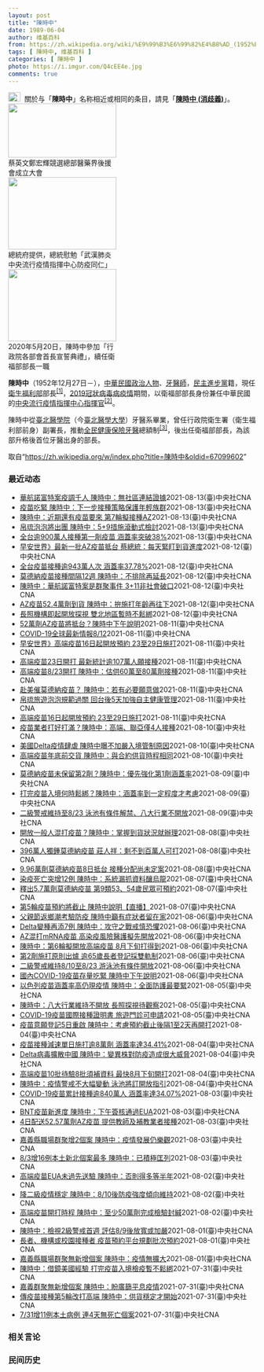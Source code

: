 ```yaml
---
layout: post
title: "陳時中"
date: 1989-06-04
author: 维基百科
from: https://zh.wikipedia.org/wiki/%E9%99%B3%E6%99%82%E4%B8%AD_(1952%E5%B9%B4)
tags: [ 陳時中, 维基百科 ]
categories: [ 陳時中 ]
photo: https://i.imgur.com/Q4cEE4e.jpg
comments: true
---
```

<div class="mw-parser-output"><div id="noteTA-54dafe5e" class="noteTA"><div class="noteTA-group"><div data-noteta-group-source="module" data-noteta-group="Medicine"></div></div></div>
<div role="note" class="hatnote navigation-not-searchable"><a href="/wiki/Wikipedia:%E6%B6%88%E6%AD%A7%E4%B9%89" title="Wikipedia:消歧义"><img alt="Disambig gray.svg" src="//upload.wikimedia.org/wikipedia/commons/thumb/5/5f/Disambig_gray.svg/25px-Disambig_gray.svg.png" decoding="async" width="25" height="19" srcset="//upload.wikimedia.org/wikipedia/commons/thumb/5/5f/Disambig_gray.svg/38px-Disambig_gray.svg.png 1.5x, //upload.wikimedia.org/wikipedia/commons/thumb/5/5f/Disambig_gray.svg/50px-Disambig_gray.svg.png 2x" data-file-width="220" data-file-height="168"></a>&nbsp;&nbsp;關於与「<b>陳時中</b>」名称相近或相同的条目，請見「<b><a href="/wiki/%E9%99%B3%E6%99%82%E4%B8%AD_(%E6%B6%88%E6%AD%A7%E7%BE%A9)" class="mw-disambig" title="陳時中 (消歧義)">陳時中 (消歧義)</a></b>」。</div>

<div class="thumb tright"><div class="thumbinner" style="width:222px;"><a href="/wiki/File:%E9%84%AD%E5%AE%8F%E8%BC%9D%E8%88%87%E9%86%AB%E6%94%BF%E4%BA%BA%E5%A3%AB%E5%90%88%E7%85%A7.jpg" class="image"><img alt="" src="//upload.wikimedia.org/wikipedia/commons/thumb/e/e0/%E9%84%AD%E5%AE%8F%E8%BC%9D%E8%88%87%E9%86%AB%E6%94%BF%E4%BA%BA%E5%A3%AB%E5%90%88%E7%85%A7.jpg/220px-%E9%84%AD%E5%AE%8F%E8%BC%9D%E8%88%87%E9%86%AB%E6%94%BF%E4%BA%BA%E5%A3%AB%E5%90%88%E7%85%A7.jpg" decoding="async" width="220" height="110" class="thumbimage" srcset="//upload.wikimedia.org/wikipedia/commons/thumb/e/e0/%E9%84%AD%E5%AE%8F%E8%BC%9D%E8%88%87%E9%86%AB%E6%94%BF%E4%BA%BA%E5%A3%AB%E5%90%88%E7%85%A7.jpg/330px-%E9%84%AD%E5%AE%8F%E8%BC%9D%E8%88%87%E9%86%AB%E6%94%BF%E4%BA%BA%E5%A3%AB%E5%90%88%E7%85%A7.jpg 1.5x, //upload.wikimedia.org/wikipedia/commons/thumb/e/e0/%E9%84%AD%E5%AE%8F%E8%BC%9D%E8%88%87%E9%86%AB%E6%94%BF%E4%BA%BA%E5%A3%AB%E5%90%88%E7%85%A7.jpg/440px-%E9%84%AD%E5%AE%8F%E8%BC%9D%E8%88%87%E9%86%AB%E6%94%BF%E4%BA%BA%E5%A3%AB%E5%90%88%E7%85%A7.jpg 2x" data-file-width="4160" data-file-height="2080"></a>  <div class="thumbcaption"><div class="magnify"><a href="/wiki/File:%E9%84%AD%E5%AE%8F%E8%BC%9D%E8%88%87%E9%86%AB%E6%94%BF%E4%BA%BA%E5%A3%AB%E5%90%88%E7%85%A7.jpg" class="internal" title="放大"></a></div>蔡英文鄭宏輝競選總部醫藥界後援會成立大會</div></div></div>
<div class="thumb tright"><div class="thumbinner" style="width:222px;"><a href="/wiki/File:02.07_%E7%B8%BD%E7%B5%B1%E6%85%B0%E5%8B%89%E3%80%8C%E5%9A%B4%E9%87%8D%E7%89%B9%E6%AE%8A%E5%82%B3%E6%9F%93%E6%80%A7%E8%82%BA%E7%82%8E%E4%B8%AD%E5%A4%AE%E6%B5%81%E8%A1%8C%E7%96%AB%E6%83%85%E6%8C%87%E6%8F%AE%E4%B8%AD%E5%BF%83%E9%98%B2%E7%96%AB%E5%90%8C%E4%BB%81%E3%80%8D_(49500116692).jpg" class="image"><img alt="" src="//upload.wikimedia.org/wikipedia/commons/thumb/9/95/02.07_%E7%B8%BD%E7%B5%B1%E6%85%B0%E5%8B%89%E3%80%8C%E5%9A%B4%E9%87%8D%E7%89%B9%E6%AE%8A%E5%82%B3%E6%9F%93%E6%80%A7%E8%82%BA%E7%82%8E%E4%B8%AD%E5%A4%AE%E6%B5%81%E8%A1%8C%E7%96%AB%E6%83%85%E6%8C%87%E6%8F%AE%E4%B8%AD%E5%BF%83%E9%98%B2%E7%96%AB%E5%90%8C%E4%BB%81%E3%80%8D_%2849500116692%29.jpg/220px-02.07_%E7%B8%BD%E7%B5%B1%E6%85%B0%E5%8B%89%E3%80%8C%E5%9A%B4%E9%87%8D%E7%89%B9%E6%AE%8A%E5%82%B3%E6%9F%93%E6%80%A7%E8%82%BA%E7%82%8E%E4%B8%AD%E5%A4%AE%E6%B5%81%E8%A1%8C%E7%96%AB%E6%83%85%E6%8C%87%E6%8F%AE%E4%B8%AD%E5%BF%83%E9%98%B2%E7%96%AB%E5%90%8C%E4%BB%81%E3%80%8D_%2849500116692%29.jpg" decoding="async" width="220" height="147" class="thumbimage" srcset="//upload.wikimedia.org/wikipedia/commons/thumb/9/95/02.07_%E7%B8%BD%E7%B5%B1%E6%85%B0%E5%8B%89%E3%80%8C%E5%9A%B4%E9%87%8D%E7%89%B9%E6%AE%8A%E5%82%B3%E6%9F%93%E6%80%A7%E8%82%BA%E7%82%8E%E4%B8%AD%E5%A4%AE%E6%B5%81%E8%A1%8C%E7%96%AB%E6%83%85%E6%8C%87%E6%8F%AE%E4%B8%AD%E5%BF%83%E9%98%B2%E7%96%AB%E5%90%8C%E4%BB%81%E3%80%8D_%2849500116692%29.jpg/330px-02.07_%E7%B8%BD%E7%B5%B1%E6%85%B0%E5%8B%89%E3%80%8C%E5%9A%B4%E9%87%8D%E7%89%B9%E6%AE%8A%E5%82%B3%E6%9F%93%E6%80%A7%E8%82%BA%E7%82%8E%E4%B8%AD%E5%A4%AE%E6%B5%81%E8%A1%8C%E7%96%AB%E6%83%85%E6%8C%87%E6%8F%AE%E4%B8%AD%E5%BF%83%E9%98%B2%E7%96%AB%E5%90%8C%E4%BB%81%E3%80%8D_%2849500116692%29.jpg 1.5x, //upload.wikimedia.org/wikipedia/commons/thumb/9/95/02.07_%E7%B8%BD%E7%B5%B1%E6%85%B0%E5%8B%89%E3%80%8C%E5%9A%B4%E9%87%8D%E7%89%B9%E6%AE%8A%E5%82%B3%E6%9F%93%E6%80%A7%E8%82%BA%E7%82%8E%E4%B8%AD%E5%A4%AE%E6%B5%81%E8%A1%8C%E7%96%AB%E6%83%85%E6%8C%87%E6%8F%AE%E4%B8%AD%E5%BF%83%E9%98%B2%E7%96%AB%E5%90%8C%E4%BB%81%E3%80%8D_%2849500116692%29.jpg/440px-02.07_%E7%B8%BD%E7%B5%B1%E6%85%B0%E5%8B%89%E3%80%8C%E5%9A%B4%E9%87%8D%E7%89%B9%E6%AE%8A%E5%82%B3%E6%9F%93%E6%80%A7%E8%82%BA%E7%82%8E%E4%B8%AD%E5%A4%AE%E6%B5%81%E8%A1%8C%E7%96%AB%E6%83%85%E6%8C%87%E6%8F%AE%E4%B8%AD%E5%BF%83%E9%98%B2%E7%96%AB%E5%90%8C%E4%BB%81%E3%80%8D_%2849500116692%29.jpg 2x" data-file-width="2048" data-file-height="1365"></a>  <div class="thumbcaption"><div class="magnify"><a href="/wiki/File:02.07_%E7%B8%BD%E7%B5%B1%E6%85%B0%E5%8B%89%E3%80%8C%E5%9A%B4%E9%87%8D%E7%89%B9%E6%AE%8A%E5%82%B3%E6%9F%93%E6%80%A7%E8%82%BA%E7%82%8E%E4%B8%AD%E5%A4%AE%E6%B5%81%E8%A1%8C%E7%96%AB%E6%83%85%E6%8C%87%E6%8F%AE%E4%B8%AD%E5%BF%83%E9%98%B2%E7%96%AB%E5%90%8C%E4%BB%81%E3%80%8D_(49500116692).jpg" class="internal" title="放大"></a></div>總統府提供，總統慰勉「武漢肺炎中央流行疫情指揮中心防疫同仁」</div></div></div>
<div class="thumb tright"><div class="thumbinner" style="width:222px;"><a href="/wiki/File:05.20_%E7%B8%BD%E7%B5%B1%E4%B8%BB%E6%8C%81%E3%80%8C%E8%A1%8C%E6%94%BF%E9%99%A2%E5%89%AF%E9%99%A2%E9%95%B7%E6%9A%A8%E5%90%84%E9%83%A8%E6%9C%83%E9%A6%96%E9%95%B7%E5%AE%A3%E8%AA%93%E5%85%B8%E7%A6%AE%E3%80%8D-%E9%99%B3%E6%99%82%E4%B8%AD.jpg" class="image"><img alt="" src="//upload.wikimedia.org/wikipedia/commons/thumb/a/aa/05.20_%E7%B8%BD%E7%B5%B1%E4%B8%BB%E6%8C%81%E3%80%8C%E8%A1%8C%E6%94%BF%E9%99%A2%E5%89%AF%E9%99%A2%E9%95%B7%E6%9A%A8%E5%90%84%E9%83%A8%E6%9C%83%E9%A6%96%E9%95%B7%E5%AE%A3%E8%AA%93%E5%85%B8%E7%A6%AE%E3%80%8D-%E9%99%B3%E6%99%82%E4%B8%AD.jpg/220px-05.20_%E7%B8%BD%E7%B5%B1%E4%B8%BB%E6%8C%81%E3%80%8C%E8%A1%8C%E6%94%BF%E9%99%A2%E5%89%AF%E9%99%A2%E9%95%B7%E6%9A%A8%E5%90%84%E9%83%A8%E6%9C%83%E9%A6%96%E9%95%B7%E5%AE%A3%E8%AA%93%E5%85%B8%E7%A6%AE%E3%80%8D-%E9%99%B3%E6%99%82%E4%B8%AD.jpg" decoding="async" width="220" height="147" class="thumbimage" srcset="//upload.wikimedia.org/wikipedia/commons/thumb/a/aa/05.20_%E7%B8%BD%E7%B5%B1%E4%B8%BB%E6%8C%81%E3%80%8C%E8%A1%8C%E6%94%BF%E9%99%A2%E5%89%AF%E9%99%A2%E9%95%B7%E6%9A%A8%E5%90%84%E9%83%A8%E6%9C%83%E9%A6%96%E9%95%B7%E5%AE%A3%E8%AA%93%E5%85%B8%E7%A6%AE%E3%80%8D-%E9%99%B3%E6%99%82%E4%B8%AD.jpg/330px-05.20_%E7%B8%BD%E7%B5%B1%E4%B8%BB%E6%8C%81%E3%80%8C%E8%A1%8C%E6%94%BF%E9%99%A2%E5%89%AF%E9%99%A2%E9%95%B7%E6%9A%A8%E5%90%84%E9%83%A8%E6%9C%83%E9%A6%96%E9%95%B7%E5%AE%A3%E8%AA%93%E5%85%B8%E7%A6%AE%E3%80%8D-%E9%99%B3%E6%99%82%E4%B8%AD.jpg 1.5x, //upload.wikimedia.org/wikipedia/commons/thumb/a/aa/05.20_%E7%B8%BD%E7%B5%B1%E4%B8%BB%E6%8C%81%E3%80%8C%E8%A1%8C%E6%94%BF%E9%99%A2%E5%89%AF%E9%99%A2%E9%95%B7%E6%9A%A8%E5%90%84%E9%83%A8%E6%9C%83%E9%A6%96%E9%95%B7%E5%AE%A3%E8%AA%93%E5%85%B8%E7%A6%AE%E3%80%8D-%E9%99%B3%E6%99%82%E4%B8%AD.jpg/440px-05.20_%E7%B8%BD%E7%B5%B1%E4%B8%BB%E6%8C%81%E3%80%8C%E8%A1%8C%E6%94%BF%E9%99%A2%E5%89%AF%E9%99%A2%E9%95%B7%E6%9A%A8%E5%90%84%E9%83%A8%E6%9C%83%E9%A6%96%E9%95%B7%E5%AE%A3%E8%AA%93%E5%85%B8%E7%A6%AE%E3%80%8D-%E9%99%B3%E6%99%82%E4%B8%AD.jpg 2x" data-file-width="2508" data-file-height="1672"></a>  <div class="thumbcaption"><div class="magnify"><a href="/wiki/File:05.20_%E7%B8%BD%E7%B5%B1%E4%B8%BB%E6%8C%81%E3%80%8C%E8%A1%8C%E6%94%BF%E9%99%A2%E5%89%AF%E9%99%A2%E9%95%B7%E6%9A%A8%E5%90%84%E9%83%A8%E6%9C%83%E9%A6%96%E9%95%B7%E5%AE%A3%E8%AA%93%E5%85%B8%E7%A6%AE%E3%80%8D-%E9%99%B3%E6%99%82%E4%B8%AD.jpg" class="internal" title="放大"></a></div>2020年5月20日，陳時中參加「行政院各部會首長宣誓典禮」，續任衛福部部長一職</div></div></div>
<p><b>陳時中</b>（1952年12月27日<span class="useeditintro" title="Template:BLP editintro">－</span>），<a href="/wiki/%E4%B8%AD%E8%8F%AF%E6%B0%91%E5%9C%8B" title="中華民國">中華民國</a><a href="/wiki/%E6%94%BF%E6%B2%BB%E4%BA%BA%E7%89%A9" title="政治人物">政治人物</a>、<a href="/wiki/%E7%89%99%E9%86%AB%E5%B8%AB" class="mw-redirect" title="牙醫師">牙醫師</a>，<a href="/wiki/%E6%B0%91%E4%B8%BB%E9%80%B2%E6%AD%A5%E9%BB%A8" title="民主進步黨">民主進步黨</a>籍，現任<a href="/wiki/%E4%B8%AD%E8%8F%AF%E6%B0%91%E5%9C%8B%E8%A1%9B%E7%94%9F%E7%A6%8F%E5%88%A9%E9%83%A8" title="中華民國衛生福利部">衛生福利部</a>部長<sup id="cite_ref-1" class="reference"><a href="#cite_note-1">[1]</a></sup>，<a href="/wiki/2019%E5%86%A0%E7%8B%80%E7%97%85%E6%AF%92%E7%97%85%E8%87%BA%E7%81%A3%E7%96%AB%E6%83%85" title="2019冠狀病毒病臺灣疫情">2019冠狀病毒病疫情</a>期間，以衛福部部長身份兼任中華民國的<a href="/wiki/%E5%9C%8B%E5%AE%B6%E8%A1%9B%E7%94%9F%E6%8C%87%E6%8F%AE%E4%B8%AD%E5%BF%83%E4%B8%AD%E5%A4%AE%E6%B5%81%E8%A1%8C%E7%96%AB%E6%83%85%E6%8C%87%E6%8F%AE%E4%B8%AD%E5%BF%83" title="國家衛生指揮中心中央流行疫情指揮中心">中央流行疫情指揮中心</a><a href="/wiki/%E6%8C%87%E6%8F%AE%E5%AE%98" title="指揮官">指揮官</a><sup id="cite_ref-2" class="reference"><a href="#cite_note-2">[2]</a></sup>。
</p><p>陳時中從<a href="/wiki/%E8%87%BA%E5%8C%97%E9%86%AB%E5%AD%B8%E9%99%A2" class="mw-redirect" title="臺北醫學院">臺北醫學院</a>（今<a href="/wiki/%E8%87%BA%E5%8C%97%E9%86%AB%E5%AD%B8%E5%A4%A7%E5%AD%B8" title="臺北醫學大學">臺北醫學大學</a>）牙醫系畢業，曾任行政院衛生署（衛生福利部前身）副署長，推動<a href="/wiki/%E5%85%A8%E6%B0%91%E5%81%A5%E5%BA%B7%E4%BF%9D%E9%9A%AA" title="全民健康保險">全民健康保險</a><a href="/wiki/%E7%89%99%E9%86%AB" title="牙醫">牙醫</a>總額制<sup id="cite_ref-3" class="reference"><a href="#cite_note-3">[3]</a></sup>，後出任衛福部部長，為該部升格後首位牙醫出身的部長。
</p>
</div><noscript><img src="//zh.wikipedia.org/wiki/Special:CentralAutoLogin/start?type=1x1" alt="" title="" width="1" height="1" style="border: none; position: absolute;"></noscript>
<div class="printfooter">取自“<a dir="ltr" href="https://zh.wikipedia.org/w/index.php?title=陳時中&amp;oldid=67099602">https://zh.wikipedia.org/w/index.php?title=陳時中&amp;oldid=67099602</a>”</div><div id="recent-news"><h3>最近动态</h3><ul><li><a href="https://nodebe4.github.io/waimei/2021-08-13/%E8%8F%AF%E8%88%AA%E8%AB%BE%E5%AF%8C%E7%89%B9%E6%A1%88%E7%96%AB%E8%AA%BF%E5%8D%83%E4%BA%BA-%E9%99%B3%E6%99%82%E4%B8%AD-%E7%84%A1%E7%A4%BE%E5%8D%80%E9%80%A3%E7%B5%90%E8%AD%89%E6%93%9A" title="華航諾富特案疫調千人 陳時中：無社區連結證據—— （中央社記者江慧珺、張茗喧台北13日電）中央流行疫情指揮中心指揮官陳時中昨天指「3+11」政策非社會破口的說法惹議，今天他再度說明，華航諾富特案...">華航諾富特案疫調千人 陳時中：無社區連結證據</a><time>2021-08-13</time><a class="tag">(臺)中央社CNA</a></li>
<li><a href="https://nodebe4.github.io/waimei/2021-08-13/%E7%96%AB%E8%8B%97%E5%90%83%E7%B7%8A-%E9%99%B3%E6%99%82%E4%B8%AD-%E4%B8%8B%E4%B8%80%E6%AD%A5%E6%8E%A5%E7%A8%AE%E7%AD%96%E7%95%A5%E4%BF%9D%E8%AD%B7%E5%B9%B4%E8%BC%95%E6%97%8F%E7%BE%A4" title="疫苗吃緊 陳時中：下一步接種策略保護年輕族群—— 指揮中心指揮官陳時中13日公布疫苗接種策略，未來目標將把接種年齡層往下延伸，保護活動力強且是社會主要生產力的年輕族群。圖為AZ疫苗。（中央社檔案...">疫苗吃緊  陳時中：下一步接種策略保護年輕族群</a><time>2021-08-13</time><a class="tag">(臺)中央社CNA</a></li>
<li><a href="https://nodebe4.github.io/waimei/2021-08-13/%E9%99%B3%E6%99%82%E4%B8%AD-%E8%BF%91%E6%9C%9F%E9%82%84%E6%9C%89%E7%96%AB%E8%8B%97%E8%A6%81%E4%BE%86-%E7%AC%AC7%E8%BC%AA%E6%93%AC%E6%8E%A5%E7%A8%AEAZ" title="陳時中：近期還有疫苗要來 第7輪擬接種AZ—— 指揮中心指揮官陳時中13日表示，第7輪接種AZ疫苗的可能性相對高，但最近還有其他疫苗要來，還是要看到貨狀況才能精算、決定。圖為12日台灣自購52....">陳時中：近期還有疫苗要來  第7輪擬接種AZ</a><time>2021-08-13</time><a class="tag">(臺)中央社CNA</a></li>
<li><a href="https://nodebe4.github.io/waimei/2021-08-13/%E5%B8%9B%E7%90%89%E6%B3%A1%E6%B3%A1%E5%B0%87%E5%87%BA%E5%9C%98-%E9%99%B3%E6%99%82%E4%B8%AD-5+9%E6%8E%AA%E6%96%BD%E6%BB%BE%E5%8B%95%E5%BC%8F%E6%AA%A2%E8%A8%8E" title="帛琉泡泡將出團 陳時中：5+9措施滾動式檢討—— （中央社記者張茗喧、江慧珺台北13日電）帛琉旅遊泡泡最快明天出團，中央流行疫情指揮中心指揮官陳時中今天表示，目前帛琉僅開放台灣旅客前往，未來會視...">帛琉泡泡將出團  陳時中：5+9措施滾動式檢討</a><time>2021-08-13</time><a class="tag">(臺)中央社CNA</a></li>
<li><a href="https://nodebe4.github.io/waimei/2021-08-13/%E5%85%A8%E5%8F%B0%E9%80%BE900%E8%90%AC%E4%BA%BA%E6%8E%A5%E7%A8%AE%E7%AC%AC%E4%B8%80%E5%8A%91%E7%96%AB%E8%8B%97-%E6%B6%B5%E8%93%8B%E7%8E%87%E7%AA%81%E7%A0%B438" title="全台逾900萬人接種第一劑疫苗 涵蓋率突破38%—— （中央社記者張茗喧、江慧珺台北13日電）國內COVID-19疫苗邁入另一里程碑，指揮中心指揮官陳時中今天表示，目前全台已有超過900萬人接種...">全台逾900萬人接種第一劑疫苗  涵蓋率突破38%</a><time>2021-08-13</time><a class="tag">(臺)中央社CNA</a></li>
<li><a href="https://nodebe4.github.io/waimei/2021-08-12/%E6%97%A9%E5%AE%89%E4%B8%96%E7%95%8C-%E6%9C%80%E6%96%B0%E4%B8%80%E6%89%B9AZ%E7%96%AB%E8%8B%97%E6%8A%B5%E5%8F%B0-%E8%94%A1%E7%B8%BD%E7%B5%B1-%E6%AF%8F%E5%A4%A9%E7%B7%8A%E7%9B%AF%E5%88%B0%E8%B2%A8%E9%80%B2%E5%BA%A6" title="早安世界》最新一批AZ疫苗抵台 蔡總統：每天緊盯到貨進度—— 台灣自購52.4萬劑AZ疫苗12日運抵台灣。疫情指揮官陳時中12日表示，希望施打對象年齡層再往下開放，也不排除將這批疫苗保留給第2劑...">早安世界》最新一批AZ疫苗抵台 蔡總統：每天緊盯到貨進度</a><time>2021-08-12</time><a class="tag">(臺)中央社CNA</a></li>
<li><a href="https://nodebe4.github.io/waimei/2021-08-12/%E5%85%A8%E5%8F%B0%E7%96%AB%E8%8B%97%E6%8E%A5%E7%A8%AE%E9%80%BE943%E8%90%AC%E4%BA%BA%E6%AC%A1-%E6%B6%B5%E8%93%8B%E7%8E%8737.78" title="全台疫苗接種逾943萬人次 涵蓋率37.78%—— 全台至12日累計COVID-19疫苗接種逾943萬人次。因應變種病毒，多國準備追加第3劑疫苗，指揮中心指揮官陳時中12日說，國際資料仍以高風險...">全台疫苗接種逾943萬人次 涵蓋率37.78%</a><time>2021-08-12</time><a class="tag">(臺)中央社CNA</a></li>
<li><a href="https://nodebe4.github.io/waimei/2021-08-12/%E8%8E%AB%E5%BE%B7%E7%B4%8D%E7%96%AB%E8%8B%97%E6%8E%A5%E7%A8%AE%E9%96%93%E9%9A%9412%E9%80%B1-%E9%99%B3%E6%99%82%E4%B8%AD-%E4%B8%8D%E6%8E%92%E9%99%A4%E5%86%8D%E5%BB%B6%E9%95%B7" title="莫德納疫苗接種間隔12週 陳時中：不排除再延長—— 國內莫德納疫苗數量有限，指揮中心指揮官陳時中12日表示，依據未來進貨狀況，不排除再延長莫德納接種間隔。圖為9日教職員工前往台北市花博爭艷館接種...">莫德納疫苗接種間隔12週 陳時中：不排除再延長</a><time>2021-08-12</time><a class="tag">(臺)中央社CNA</a></li>
<li><a href="https://nodebe4.github.io/waimei/2021-08-12/%E9%99%B3%E6%99%82%E4%B8%AD-%E8%8F%AF%E8%88%AA%E8%AB%BE%E5%AF%8C%E7%89%B9%E6%A1%88%E6%98%AF%E7%BE%A4%E8%81%9A%E4%BA%8B%E4%BB%B6-3+11%E9%9D%9E%E7%A4%BE%E6%9C%83%E7%A0%B4%E5%8F%A3" title="陳時中：華航諾富特案是群聚事件 3+11非社會破口—— 指揮中心指揮官陳時中（圖）12日強調，「3+11」政策未影響社區，華航諾富特案是群聚事件，不算是社會破口。（指揮中心提供） （中央社記者江...">陳時中：華航諾富特案是群聚事件 3+11非社會破口</a><time>2021-08-12</time><a class="tag">(臺)中央社CNA</a></li>
<li><a href="https://nodebe4.github.io/waimei/2021-08-12/AZ%E7%96%AB%E8%8B%9752.4%E8%90%AC%E5%8A%91%E5%88%B0%E8%B2%A8-%E9%99%B3%E6%99%82%E4%B8%AD-%E6%8B%9A%E6%96%BD%E6%89%93%E5%B9%B4%E9%BD%A1%E5%86%8D%E5%BE%80%E4%B8%8B" title="AZ疫苗52.4萬劑到貨 陳時中：拚施打年齡再往下—— 指揮官陳時中12日表示，自購的52.4萬劑AZ疫苗預定下午3時40分抵達台灣，希望國內施打對象年齡層再往下開放。（圖取自facebook....">AZ疫苗52.4萬劑到貨 陳時中：拚施打年齡再往下</a><time>2021-08-12</time><a class="tag">(臺)中央社CNA</a></li>
<li><a href="https://nodebe4.github.io/waimei/2021-08-12/%E9%95%B7%E7%85%A7%E6%A9%9F%E6%A7%8B%E5%8D%B3%E8%B5%B7%E9%96%8B%E6%94%BE%E6%8E%A2%E8%A6%96-%E9%9B%99%E5%8C%97%E5%9C%B0%E5%8D%80%E6%9A%AB%E6%99%82%E4%B8%8D%E9%AC%86%E7%B6%81" title="長照機構即起開放探視 雙北地區暫時不鬆綁—— （中央社記者陳婕翎、江慧珺台北12日電）隨COVID-19 本土疫情趨緩，指揮中心指揮官陳時中今天下午宣布，長照機構即起開放探視，訪客不可超過3人，...">長照機構即起開放探視 雙北地區暫時不鬆綁</a><time>2021-08-12</time><a class="tag">(臺)中央社CNA</a></li>
<li><a href="https://nodebe4.github.io/waimei/2021-08-11/52%E8%90%AC%E5%8A%91AZ%E7%96%AB%E8%8B%97%E5%B0%87%E6%8A%B5%E5%8F%B0-%E9%99%B3%E6%99%82%E4%B8%AD%E4%B8%8B%E5%8D%88%E8%AA%AA%E6%98%8E" title="52萬劑AZ疫苗將抵台？陳時中下午說明—— 國內COVID-19疫苗吃緊，據自由時報報導，12日將有一批從泰國曼谷起飛的自購52萬劑AZ疫苗到貨，預計下午3時40分抵台。（中央社檔案照片） （中...">52萬劑AZ疫苗將抵台？陳時中下午說明</a><time>2021-08-11</time><a class="tag">(臺)中央社CNA</a></li>
<li><a href="https://nodebe4.github.io/waimei/2021-08-11/COVID-19%E5%85%A8%E7%90%83%E6%9C%80%E6%96%B0%E6%83%85%E5%A0%B18-12" title="COVID-19全球最新情報8/12—— 指揮中心公布11日新增12例COVID-19本土病例，指揮官陳時中表示，新北市部分案例與永和區群聚有關，新北市府正積極疫調。圖為機動快篩隊進駐永和區仁愛...">COVID-19全球最新情報8/12</a><time>2021-08-11</time><a class="tag">(臺)中央社CNA</a></li>
<li><a href="https://nodebe4.github.io/waimei/2021-08-11/%E6%97%A9%E5%AE%89%E4%B8%96%E7%95%8C-%E9%AB%98%E7%AB%AF%E7%96%AB%E8%8B%9716%E6%97%A5%E8%B5%B7%E9%96%8B%E6%94%BE%E9%A0%90%E7%B4%84-23%E8%87%B329%E6%97%A5%E6%96%BD%E6%89%93" title="早安世界》高端疫苗16日起開放預約 23至29日施打—— 疫情指揮官陳時中11日表示，COVID-19公費疫苗預約平台第6期預約自16日上午10時開放，本期施打高端疫苗，施打期間為23日至29日...">早安世界》高端疫苗16日起開放預約 23至29日施打</a><time>2021-08-11</time><a class="tag">(臺)中央社CNA</a></li>
<li><a href="https://nodebe4.github.io/waimei/2021-08-11/%E9%AB%98%E7%AB%AF%E7%96%AB%E8%8B%9723%E6%97%A5%E9%96%8B%E6%89%93-%E6%9C%80%E6%96%B0%E7%B5%B1%E8%A8%88%E9%80%BE107%E8%90%AC%E4%BA%BA%E9%A1%98%E6%8E%A5%E7%A8%AE" title="高端疫苗23日開打 最新統計逾107萬人願接種—— 高端疫苗23日開打，登記高端疫苗11日下午上升至107萬5740人。（食藥署提供） （中央社記者陳婕翎台北11日電）指揮中心指揮官陳時中今天下...">高端疫苗23日開打 最新統計逾107萬人願接種</a><time>2021-08-11</time><a class="tag">(臺)中央社CNA</a></li>
<li><a href="https://nodebe4.github.io/waimei/2021-08-11/%E9%AB%98%E7%AB%AF%E7%96%AB%E8%8B%978-23%E9%96%8B%E6%89%93-%E9%99%B3%E6%99%82%E4%B8%AD-%E4%BC%B0%E4%BE%9B60%E8%90%AC%E8%87%B380%E8%90%AC%E5%8A%91%E6%8E%A5%E7%A8%AE" title="高端疫苗8/23開打 陳時中：估供60萬至80萬劑接種—— 第6輪COVID-19疫苗23至29日施打，疫情指揮官陳時中11日表示，這一輪接種高端疫苗，將至少提供60萬劑，若檢驗封緘順利貨量有望...">高端疫苗8/23開打 陳時中：估供60萬至80萬劑接種</a><time>2021-08-11</time><a class="tag">(臺)中央社CNA</a></li>
<li><a href="https://nodebe4.github.io/waimei/2021-08-11/%E8%B5%B4%E7%BE%8E%E5%82%AC%E8%8E%AB%E5%BE%B7%E7%B4%8D%E7%96%AB%E8%8B%97-%E9%99%B3%E6%99%82%E4%B8%AD-%E8%8B%A5%E6%9C%89%E5%BF%85%E8%A6%81%E9%A1%98%E6%84%8F%E5%81%9A" title="赴美催莫德納疫苗？ 陳時中：若有必要願意做—— 南韓將派代表團赴美國抗議莫德納兩度延遲交貨，對於媒體詢問台灣是否比照赴美催貨，指揮中心指揮官陳時中11日說，若有必要，任何作為都願意做。（中央社檔...">赴美催莫德納疫苗？ 陳時中：若有必要願意做</a><time>2021-08-11</time><a class="tag">(臺)中央社CNA</a></li>
<li><a href="https://nodebe4.github.io/waimei/2021-08-11/%E5%B8%9B%E7%90%89%E6%97%85%E9%81%8A%E6%B3%A1%E6%B3%A1%E8%A6%8F%E7%AF%84%E9%81%8E%E9%97%9C-%E5%9B%9E%E5%8F%B0%E5%BE%8C5%E5%A4%A9%E5%8A%A0%E5%BC%B7%E8%87%AA%E4%B8%BB%E5%81%A5%E5%BA%B7%E7%AE%A1%E7%90%86" title="帛琉旅遊泡泡規範過關 回台後5天加強自主健康管理—— 疫情指揮中心指揮官陳時中11日表示，已經檢視通過重啟台帛旅遊泡泡相關規範；自帛琉返台旅客，入境台灣後5天內實施加強自主健康管理，這5天不強制...">帛琉旅遊泡泡規範過關 回台後5天加強自主健康管理</a><time>2021-08-11</time><a class="tag">(臺)中央社CNA</a></li>
<li><a href="https://nodebe4.github.io/waimei/2021-08-11/%E9%AB%98%E7%AB%AF%E7%96%AB%E8%8B%9716%E6%97%A5%E8%B5%B7%E9%96%8B%E6%94%BE%E9%A0%90%E7%B4%84-23%E8%87%B329%E6%97%A5%E6%96%BD%E6%89%93" title="高端疫苗16日起開放預約 23至29日施打—— 指揮中心指揮官陳時中公布，COVID-19公費疫苗預約平台第6期預約自16日上午10時開放，本期可接種疫苗為高端疫苗。圖為高端疫苗預充填針劑樣品。...">高端疫苗16日起開放預約 23至29日施打</a><time>2021-08-11</time><a class="tag">(臺)中央社CNA</a></li>
<li><a href="https://nodebe4.github.io/waimei/2021-08-10/%E7%96%AB%E8%8B%97%E6%A5%AD%E8%80%85%E6%89%93%E5%A5%BD%E6%89%93%E6%BB%BF-%E9%99%B3%E6%99%82%E4%B8%AD-%E9%AB%98%E7%AB%AF-%E8%81%AF%E4%BA%9E%E5%83%854%E4%BA%BA%E6%8E%A5%E7%A8%AE" title="疫苗業者打好打滿？陳時中：高端、聯亞僅4人接種—— 有立委質疑疫苗業者特權打疫苗，中央流行疫情指揮中心指揮官陳時中10日表示，有4家疫苗廠商、3家倉儲物流業者共2614人接種疫苗，但高端、聯亞員...">疫苗業者打好打滿？陳時中：高端、聯亞僅4人接種</a><time>2021-08-10</time><a class="tag">(臺)中央社CNA</a></li>
<li><a href="https://nodebe4.github.io/waimei/2021-08-10/%E7%BE%8E%E5%9C%8BDelta%E7%96%AB%E6%83%85%E8%82%86%E8%99%90-%E9%99%B3%E6%99%82%E4%B8%AD%E6%9B%9D%E4%B8%8D%E5%8A%A0%E5%9A%B4%E5%85%A5%E5%A2%83%E7%AE%A1%E5%88%B6%E5%8E%9F%E5%9B%A0" title="美國Delta疫情肆虐 陳時中曝不加嚴入境管制原因—— 指揮中心指揮官陳時中解釋，之所以不將入境者通通安排到集中檢疫所，主要是考量國內萬一出現疫情，會需要集中檢疫所作為緩衝空間。圖為旅客穿著防護...">美國Delta疫情肆虐 陳時中曝不加嚴入境管制原因</a><time>2021-08-10</time><a class="tag">(臺)中央社CNA</a></li>
<li><a href="https://nodebe4.github.io/waimei/2021-08-10/%E9%AB%98%E7%AB%AF%E7%96%AB%E8%8B%97%E5%B9%B4%E5%BA%95%E5%89%8D%E4%BA%A4%E8%B2%A8-%E9%99%B3%E6%99%82%E4%B8%AD-%E8%88%87%E5%90%88%E7%B4%84%E4%BE%9B%E8%B2%A8%E6%99%82%E7%A8%8B%E7%9B%B8%E5%90%8C" title="高端疫苗年底前交貨 陳時中：與合約供貨時程相同—— 高端公司9日表示，與政府簽訂的500萬劑COVID-19疫苗採購合約，將在年底以前提早交貨完畢。（食藥署提供） （中央社記者陳婕翎、張茗喧台北...">高端疫苗年底前交貨 陳時中：與合約供貨時程相同</a><time>2021-08-10</time><a class="tag">(臺)中央社CNA</a></li>
<li><a href="https://nodebe4.github.io/waimei/2021-08-09/%E8%8E%AB%E5%BE%B7%E7%B4%8D%E7%96%AB%E8%8B%97%E6%9C%AA%E4%BF%9D%E7%95%99%E7%AC%AC2%E5%8A%91-%E9%99%B3%E6%99%82%E4%B8%AD-%E5%84%AA%E5%85%88%E5%BC%B7%E5%8C%96%E7%AC%AC1%E5%8A%91%E6%B6%B5%E8%93%8B%E7%8E%87" title="莫德納疫苗未保留第2劑？陳時中：優先強化第1劑涵蓋率—— 對於外界擔心莫德納疫苗到貨量少怕等不到第2劑，質疑中央無事先保留，指揮中心指揮官陳時中9日重申，始終秉持強化第1劑涵蓋率。圖為台北花博爭...">莫德納疫苗未保留第2劑？陳時中：優先強化第1劑涵蓋率</a><time>2021-08-09</time><a class="tag">(臺)中央社CNA</a></li>
<li><a href="https://nodebe4.github.io/waimei/2021-08-09/%E6%89%93%E5%AE%8C%E7%96%AB%E8%8B%97%E5%85%A5%E5%A2%83%E4%BD%95%E6%99%82%E9%AC%86%E7%B6%81-%E9%99%B3%E6%99%82%E4%B8%AD-%E6%B6%B5%E8%93%8B%E7%8E%87%E5%88%B0%E4%B8%80%E5%AE%9A%E7%A8%8B%E5%BA%A6%E6%89%8D%E8%80%83%E6%85%AE" title="打完疫苗入境何時鬆綁？陳時中：涵蓋率到一定程度才考慮—— 指揮中心指揮官陳時中9日表示，等到國內疫苗涵蓋率達一定程度，才會考慮鬆綁入境檢疫措施。圖為桃園機場旅客。（中央社檔案照片） （中央社記者...">打完疫苗入境何時鬆綁？陳時中：涵蓋率到一定程度才考慮</a><time>2021-08-09</time><a class="tag">(臺)中央社CNA</a></li>
<li><a href="https://nodebe4.github.io/waimei/2021-08-09/%E4%BA%8C%E7%B4%9A%E8%AD%A6%E6%88%92%E7%B6%AD%E6%8C%81%E8%87%B38-23-%E6%B3%B3%E6%B1%A0%E6%9C%89%E6%A2%9D%E4%BB%B6%E8%A7%A3%E7%A6%81-%E5%85%AB%E5%A4%A7%E8%A1%8C%E6%A5%AD%E4%B8%8D%E9%96%8B%E6%94%BE" title="二級警戒維持至8/23 泳池有條件解禁、八大行業不開放—— 指揮中心指揮官陳時中9日宣布，自10日至23日維持疫情警戒標準為第二級，但游泳池有條件開放。（指揮中心提供） （中央社記者陳婕翎、張茗...">二級警戒維持至8/23 泳池有條件解禁、八大行業不開放</a><time>2021-08-09</time><a class="tag">(臺)中央社CNA</a></li>
<li><a href="https://nodebe4.github.io/waimei/2021-08-08/%E9%96%8B%E6%94%BE%E4%B8%80%E8%88%AC%E4%BA%BA%E6%B7%B7%E6%89%93%E7%96%AB%E8%8B%97-%E9%99%B3%E6%99%82%E4%B8%AD-%E6%8E%8C%E6%8F%A1%E5%88%B0%E8%B2%A8%E7%8B%80%E6%B3%81%E5%B0%B1%E8%BE%A6%E7%90%86" title="開放一般人混打疫苗？陳時中：掌握到貨狀況就辦理—— （中央社記者陳婕翎、張茗喧台北8日電）針對COVID-19專責醫療院所設置專責病房、負壓隔離病房或採檢院所第一線醫護人員，本週起開放混打疫苗；...">開放一般人混打疫苗？陳時中：掌握到貨狀況就辦理</a><time>2021-08-08</time><a class="tag">(臺)中央社CNA</a></li>
<li><a href="https://nodebe4.github.io/waimei/2021-08-08/396%E8%90%AC%E4%BA%BA%E7%8D%A8%E9%8D%BE%E8%8E%AB%E5%BE%B7%E7%B4%8D%E7%96%AB%E8%8B%97-%E8%8E%8A%E4%BA%BA%E7%A5%A5-%E5%89%A9%E4%B8%8D%E5%88%B0%E7%99%BE%E8%90%AC%E4%BA%BA%E5%8F%AF%E6%89%93" title="396萬人獨鍾莫德納疫苗 莊人祥：剩不到百萬人可打—— （中央社記者陳婕翎、張茗喧台北8日電）COVID-19疫苗最新意願登記，達396萬人獨鍾莫德納疫苗，但指揮官陳時中今天下午坦言，莫德納的量...">396萬人獨鍾莫德納疫苗 莊人祥：剩不到百萬人可打</a><time>2021-08-08</time><a class="tag">(臺)中央社CNA</a></li>
<li><a href="https://nodebe4.github.io/waimei/2021-08-08/9.96%E8%90%AC%E5%8A%91%E8%8E%AB%E5%BE%B7%E7%B4%8D%E7%96%AB%E8%8B%978%E6%97%A5%E6%8A%B5%E5%8F%B0-%E6%8E%A5%E7%A8%AE%E5%88%86%E9%85%8D%E5%B0%9A%E6%9C%AA%E5%AE%9A%E6%A1%88" title="9.96萬劑莫德納疫苗8日抵台 接種分配尚未定案—— 疫情指揮中心指揮官陳時中8日表示，第5批採購莫德納疫苗9.96萬劑預定下午3時50分抵達桃園國際機場。圖為行政院長蘇貞昌在臉書曝光莫德納疫苗...">9.96萬劑莫德納疫苗8日抵台 接種分配尚未定案</a><time>2021-08-08</time><a class="tag">(臺)中央社CNA</a></li>
<li><a href="https://nodebe4.github.io/waimei/2021-08-07/%E6%9F%93%E7%96%AB%E6%AD%BB%E4%BA%A1%E7%AA%81%E5%A2%9E12%E4%BE%8B-%E9%99%B3%E6%99%82%E4%B8%AD-%E7%B3%BB%E7%B5%B1%E6%BC%8F%E6%8A%93%E8%B3%87%E6%96%99%E9%87%80%E7%83%8F%E9%BE%8D" title="染疫死亡突增12例 陳時中：系統漏抓資料釀烏龍—— 國內COVID-19死亡個案7日新增12例，指揮中心指揮官陳時中解釋，主要是日前修改系統，導致彙整死亡個案時漏抓資料。（中央社檔案照片） （中...">染疫死亡突增12例 陳時中：系統漏抓資料釀烏龍</a><time>2021-08-07</time><a class="tag">(臺)中央社CNA</a></li>
<li><a href="https://nodebe4.github.io/waimei/2021-08-07/%E9%87%8B%E5%87%BA5.7%E8%90%AC%E5%8A%91%E8%8E%AB%E5%BE%B7%E7%B4%8D%E7%96%AB%E8%8B%97-%E7%AC%AC9%E9%A1%9E53-54%E6%AD%B2%E6%B0%91%E7%9C%BE%E5%8F%AF%E9%A0%90%E7%B4%84" title="釋出5.7萬劑莫德納疫苗 第9類53、54歲民眾可預約—— （中央社記者張茗喧、江慧珺台北7日電）因應第5輪僅85%民眾預約疫苗，指揮中心指揮官陳時中今天宣布釋出5.7萬名莫德納名額，凡是7月1...">釋出5.7萬劑莫德納疫苗  第9類53、54歲民眾可預約</a><time>2021-08-07</time><a class="tag">(臺)中央社CNA</a></li>
<li><a href="https://nodebe4.github.io/waimei/2021-08-07/%E7%AC%AC5%E8%BC%AA%E7%96%AB%E8%8B%97%E9%A0%90%E7%B4%84%E5%B0%87%E6%88%AA%E6%AD%A2-%E9%99%B3%E6%99%82%E4%B8%AD%E8%AA%AA%E6%98%8E-%E7%9B%B4%E6%92%AD" title="第5輪疫苗預約將截止 陳時中說明【直播】—— 影片來源：衛生福利部疾病管制署 （中央社記者江慧珺台北7日電）第5輪疫苗預約將截止，受到熱帶性低氣壓及西南氣流影響，西半部多個縣市停班課，COVID...">第5輪疫苗預約將截止 陳時中說明【直播】</a><time>2021-08-07</time><a class="tag">(臺)中央社CNA</a></li>
<li><a href="https://nodebe4.github.io/waimei/2021-08-06/%E7%88%B6%E8%A6%AA%E7%AF%80%E8%BF%94%E9%84%89%E6%BD%AE%E8%80%83%E9%A9%97%E9%98%B2%E7%96%AB-%E9%99%B3%E6%99%82%E4%B8%AD%E7%B1%B2%E6%9C%89%E7%97%87%E7%8B%80%E8%80%85%E7%95%99%E5%9C%A8%E5%AE%B6" title="父親節返鄉潮考驗防疫 陳時中籲有症狀者留在家—— 父親節返鄉潮將近，指揮中心指揮官陳時中6日呼籲有症狀務必留在家休息。圖為連假期間，民眾帶著行李箱準備搭車。（中央社檔案照片） （中央社記者張茗喧...">父親節返鄉潮考驗防疫 陳時中籲有症狀者留在家</a><time>2021-08-06</time><a class="tag">(臺)中央社CNA</a></li>
<li><a href="https://nodebe4.github.io/waimei/2021-08-06/Delta%E8%AE%8A%E7%A8%AE%E5%86%8D%E6%B7%BB7%E4%BE%8B-%E9%99%B3%E6%99%82%E4%B8%AD-%E6%94%BB%E5%AE%88%E4%B9%8B%E6%88%B0%E6%88%92%E6%85%8E%E6%81%90%E6%87%BC" title="Delta變種再添7例 陳時中：攻守之戰戒慎恐懼—— 指揮中心6日公布最新COVID-19病毒基因定序結果，國內再增7例Delta變異株境外移入個案。圖為桃園機場旅客檢疫處。（中央社檔案照片） ...">Delta變種再添7例 陳時中：攻守之戰戒慎恐懼</a><time>2021-08-06</time><a class="tag">(臺)中央社CNA</a></li>
<li><a href="https://nodebe4.github.io/waimei/2021-08-06/AZ%E6%B7%B7%E6%89%93mRNA%E7%96%AB%E8%8B%97-%E9%AB%98%E6%9F%93%E7%96%AB%E9%A2%A8%E9%9A%AA%E9%86%AB%E8%AD%B7%E6%93%AC%E5%85%88%E9%96%8B%E6%94%BE" title="AZ混打mRNA疫苗 高染疫風險醫護擬先開放—— AZ混打mRNA疫苗政策有新方向，中央流行疫情指揮中心指揮官陳時中表示，未來擬優先開放第一線直接接觸染疫個案的醫護混打，以即時增加防護能力。（中...">AZ混打mRNA疫苗 高染疫風險醫護擬先開放</a><time>2021-08-06</time><a class="tag">(臺)中央社CNA</a></li>
<li><a href="https://nodebe4.github.io/waimei/2021-08-06/%E9%99%B3%E6%99%82%E4%B8%AD-%E7%AC%AC6%E8%BC%AA%E6%93%AC%E9%96%8B%E6%94%BE%E9%AB%98%E7%AB%AF%E7%96%AB%E8%8B%97-8%E6%9C%88%E4%B8%8B%E6%97%AC%E6%89%93%E5%BE%97%E5%88%B0" title="陳時中：第6輪擬開放高端疫苗 8月下旬打得到—— 指揮中心指揮官陳時中表示，根據目前規劃，預計第6輪開打高端疫苗，預計8月下旬就打得到。（衛福部食藥署提供） （中央社記者張茗喧、江慧珺台北6日電...">陳時中：第6輪擬開放高端疫苗 8月下旬打得到</a><time>2021-08-06</time><a class="tag">(臺)中央社CNA</a></li>
<li><a href="https://nodebe4.github.io/waimei/2021-08-06/%E7%AC%AC2%E5%8A%91%E6%96%BD%E6%89%93%E5%8E%9F%E5%89%87%E5%87%BA%E7%88%90-%E9%80%BE65%E6%AD%B2%E9%95%B7%E8%80%85%E7%99%BB%E8%A8%98%E6%8E%A1%E9%9B%99%E8%BB%8C%E5%88%B6" title="第2劑施打原則出爐 逾65歲長者登記採雙軌制—— 疫情指揮官陳時中6日宣布第2劑疫苗施打原則，65歲以上第1劑滿10週就能上平台登記或由政府預約。（中央社檔案照片） （中央社記者張茗喧、江慧珺台...">第2劑施打原則出爐 逾65歲長者登記採雙軌制</a><time>2021-08-06</time><a class="tag">(臺)中央社CNA</a></li>
<li><a href="https://nodebe4.github.io/waimei/2021-08-06/%E4%BA%8C%E7%B4%9A%E8%AD%A6%E6%88%92%E7%B6%AD%E6%8C%818-10%E8%87%B38-23-%E6%B8%B8%E6%B3%B3%E6%B1%A0%E6%9C%89%E6%A2%9D%E4%BB%B6%E9%96%8B%E6%94%BE" title="二級警戒維持8/10至8/23 游泳池有條件開放—— 疫情指揮中心指揮官陳時中宣布，8月10日至23日全國維持二級警戒，但將有條件開放游泳池，須落實預約制、實聯制。圖為新莊運動中心游泳池。（中央...">二級警戒維持8/10至8/23 游泳池有條件開放</a><time>2021-08-06</time><a class="tag">(臺)中央社CNA</a></li>
<li><a href="https://nodebe4.github.io/waimei/2021-08-06/%E5%9C%8B%E5%85%A7COVID-19%E7%96%AB%E8%8B%97%E5%AD%98%E9%87%8F%E5%90%83%E7%B7%8A-%E9%99%B3%E6%99%82%E4%B8%AD%E4%B8%8B%E5%8D%88%E8%AA%AA%E6%98%8E" title="國內COVID-19疫苗存量吃緊 陳時中下午說明—— （中央社記者江慧珺台北6日電）第5輪疫苗昨天開放預約，符合資格者已完成約7成，但因疫苗供貨不足，第4 、5輪施打完畢後，若無新疫苗進貨，國內...">國內COVID-19疫苗存量吃緊 陳時中下午說明</a><time>2021-08-06</time><a class="tag">(臺)中央社CNA</a></li>
<li><a href="https://nodebe4.github.io/waimei/2021-08-05/%E4%BB%A5%E8%89%B2%E5%88%97%E7%96%AB%E8%8B%97%E6%B6%B5%E8%93%8B%E7%8E%87%E9%AB%98%E4%BB%8D%E7%8F%BE%E7%96%AB%E6%83%85-%E9%99%B3%E6%99%82%E4%B8%AD-%E5%85%A8%E9%9D%A2%E9%98%B2%E8%AD%B7%E6%9C%80%E8%A6%81%E7%B7%8A" title="以色列疫苗涵蓋率高仍現疫情 陳時中：全面防護最要緊—— （中央社記者陳婕翎、江慧珺台北5日電）國內COVID-19疫苗短缺，指揮中心指揮官陳時中說，昨天接種9.7萬劑，與現階段每日接種數約10萬...">以色列疫苗涵蓋率高仍現疫情 陳時中：全面防護最要緊</a><time>2021-08-05</time><a class="tag">(臺)中央社CNA</a></li>
<li><a href="https://nodebe4.github.io/waimei/2021-08-05/%E9%99%B3%E6%99%82%E4%B8%AD-%E5%85%AB%E5%A4%A7%E8%A1%8C%E6%A5%AD%E7%B6%AD%E6%8C%81%E4%B8%8D%E9%96%8B%E6%94%BE-%E9%95%B7%E7%85%A7%E6%8E%A2%E8%A6%96%E5%BE%85%E8%A7%80%E5%AF%9F" title="陳時中：八大行業維持不開放 長照探視待觀察—— 對於台北市政府討論萬華茶藝館分3階段復業，中央流行疫情指揮中心指揮官陳時中5日表示，八大行業目前不在開放之列。（中央社檔案照片） （中央社記者江慧...">陳時中：八大行業維持不開放 長照探視待觀察</a><time>2021-08-05</time><a class="tag">(臺)中央社CNA</a></li>
<li><a href="https://nodebe4.github.io/waimei/2021-08-05/COVID-19%E7%96%AB%E8%8B%97%E5%9C%8B%E9%9A%9B%E6%8E%A5%E7%A8%AE%E8%AD%89%E6%98%8E%E6%9B%B8-%E6%97%85%E9%81%8A%E9%96%80%E8%A8%BA%E5%8F%AF%E7%94%B3%E8%AB%8B" title="COVID-19疫苗國際接種證明書 旅遊門診可申請—— （中央社記者陳婕翎、江慧珺台北5日電）COVID-19國際疫情蠢動，各國陸續制定入境條件須持有疫苗接種證明，指揮中心指揮官陳時中今天表示，...">COVID-19疫苗國際接種證明書 旅遊門診可申請</a><time>2021-08-05</time><a class="tag">(臺)中央社CNA</a></li>
<li><a href="https://nodebe4.github.io/waimei/2021-08-04/%E7%96%AB%E8%8B%97%E6%84%8F%E9%A1%98%E7%99%BB%E8%A8%985%E6%97%A5%E9%87%8D%E5%95%9F-%E9%99%B3%E6%99%82%E4%B8%AD-%E8%80%83%E6%85%AE%E9%A0%90%E7%B4%84%E6%88%AA%E6%AD%A2%E5%BE%8C%E9%9A%941%E8%87%B32%E5%A4%A9%E5%86%8D%E9%96%8B%E6%89%93" title="疫苗意願登記5日重啟 陳時中：考慮預約截止後隔1至2天再開打—— 第5輪疫苗預約5日上午開放，意願登記則於下午重啟。指揮官陳時中4日表示，先前疫苗銜接有空檔，造成地方不安全感，故規劃預約截止到開...">疫苗意願登記5日重啟 陳時中：考慮預約截止後隔1至2天再開打</a><time>2021-08-04</time><a class="tag">(臺)中央社CNA</a></li>
<li><a href="https://nodebe4.github.io/waimei/2021-08-04/%E7%96%AB%E8%8B%97%E6%8E%A5%E7%A8%AE%E6%B8%9B%E9%80%9F%E5%96%AE%E6%97%A5%E6%96%BD%E6%89%93%E9%80%BE8%E8%90%AC%E5%8A%91-%E6%B6%B5%E8%93%8B%E7%8E%87%E9%81%9434.41" title="疫苗接種減速單日施打逾8萬劑 涵蓋率達34.41%—— （中央社記者陳婕翎、江慧珺台北4日電）國內COVID-19疫苗存量吃緊，接種減速，指揮中心指揮官陳時中今天下午坦言，昨天接種數確實較少，單...">疫苗接種減速單日施打逾8萬劑  涵蓋率達34.41%</a><time>2021-08-04</time><a class="tag">(臺)中央社CNA</a></li>
<li><a href="https://nodebe4.github.io/waimei/2021-08-04/Delta%E7%97%85%E6%AF%92%E6%93%B4%E6%95%A3%E4%B8%AD%E5%9C%8B-%E9%99%B3%E6%99%82%E4%B8%AD-%E8%AE%8A%E7%95%B0%E6%A0%AA%E5%B0%8D%E9%98%B2%E7%96%AB%E9%80%A0%E6%88%90%E5%BE%88%E5%A4%A7%E5%A8%81%E8%84%85" title="Delta病毒擴散中國 陳時中：變異株對防疫造成很大威脅—— 中國近期疫情從7月20日南京機場開始傳播，湖南張家界又成為另一個散發源頭，海南島8月1日也出現1例確診者，Delta變異株疫情迅速向...">Delta病毒擴散中國 陳時中：變異株對防疫造成很大威脅</a><time>2021-08-04</time><a class="tag">(臺)中央社CNA</a></li>
<li><a href="https://nodebe4.github.io/waimei/2021-08-04/%E9%AB%98%E7%AB%AF%E7%96%AB%E8%8B%9710%E6%89%B9%E5%BE%85%E9%A9%978%E6%89%B9%E9%A0%88%E8%A3%9C%E8%B3%87%E6%96%99-%E6%9C%80%E5%BF%AB8%E6%9C%88%E4%B8%8B%E6%97%AC%E9%96%8B%E6%89%93" title="高端疫苗10批待驗8批須補資料 最快8月下旬開打—— （中央社記者陳婕翎、江慧珺台北4日電）疫情指揮中心指揮官陳時中今天表示，截至目前，高端疫苗已有4批產品完成封緘，10批疫苗待檢驗、8批須重新...">高端疫苗10批待驗8批須補資料 最快8月下旬開打</a><time>2021-08-04</time><a class="tag">(臺)中央社CNA</a></li>
<li><a href="https://nodebe4.github.io/waimei/2021-08-04/%E9%99%B3%E6%99%82%E4%B8%AD-%E7%96%AB%E6%83%85%E8%AD%A6%E6%88%92%E4%B8%8D%E5%A4%A7%E5%B9%85%E8%AE%8A%E5%8B%95-%E6%B3%B3%E6%B1%A0%E5%B0%87%E8%A8%82%E9%96%8B%E6%94%BE%E6%8C%87%E5%BC%95" title="陳時中：疫情警戒不大幅變動 泳池將訂開放指引—— 疫情指揮中心指揮官陳時中4日表示，9日之後二級警戒並無大幅變動的打算，僅針對個別問題解決，如游泳池將訂定相關指引開放。圖為南港運動中心游泳池畔。...">陳時中：疫情警戒不大幅變動 泳池將訂開放指引</a><time>2021-08-04</time><a class="tag">(臺)中央社CNA</a></li>
<li><a href="https://nodebe4.github.io/waimei/2021-08-03/COVID-19%E7%96%AB%E8%8B%97%E7%B4%AF%E8%A8%88%E6%8E%A5%E7%A8%AE%E9%80%BE840%E8%90%AC%E4%BA%BA-%E6%B6%B5%E8%93%8B%E7%8E%87%E9%81%9434.07" title="COVID-19疫苗累計接種逾840萬人 涵蓋率達34.07%—— （中央社記者陳婕翎、江慧珺台北3日電）國內COVID-19疫苗接種速度加快，指揮中心指揮官陳時中今天公布，截至目前為止，累計接...">COVID-19疫苗累計接種逾840萬人 涵蓋率達34.07%</a><time>2021-08-03</time><a class="tag">(臺)中央社CNA</a></li>
<li><a href="https://nodebe4.github.io/waimei/2021-08-03/BNT%E7%96%AB%E8%8B%97%E6%96%B0%E9%80%B2%E5%BA%A6-%E9%99%B3%E6%99%82%E4%B8%AD-%E4%B8%8B%E5%8D%88%E7%B0%BD%E6%A0%B8%E9%80%9A%E9%81%8EEUA" title="BNT疫苗新進度 陳時中：下午簽核通過EUA—— 指揮中心指揮官陳時中透露，3日下午將簽核公文通過BNT疫苗的EUA，讓疫苗製造與輸台的排程較順利。（圖取自twitter.com/BioNTec...">BNT疫苗新進度 陳時中：下午簽核通過EUA</a><time>2021-08-03</time><a class="tag">(臺)中央社CNA</a></li>
<li><a href="https://nodebe4.github.io/waimei/2021-08-03/4%E6%97%A5%E9%85%8D%E9%80%8152.57%E8%90%AC%E5%8A%91AZ%E7%96%AB%E8%8B%97-%E6%8F%90%E4%BE%9B%E6%95%99%E5%B8%AB%E5%8F%8A%E8%A3%9C%E6%95%99%E6%A5%AD%E8%80%85%E6%8E%A5%E7%A8%AE" title="4日配送52.57萬劑AZ疫苗 提供教師及補教業者接種—— （中央社記者陳婕翎、江慧珺台北3日電）指揮中心指揮官陳時中今天下午在記者會中公布，指揮中心將於8月4日配送52.57萬劑AZ疫苗，供地...">4日配送52.57萬劑AZ疫苗 提供教師及補教業者接種</a><time>2021-08-03</time><a class="tag">(臺)中央社CNA</a></li>
<li><a href="https://nodebe4.github.io/waimei/2021-08-03/%E5%98%89%E7%BE%A9%E7%B8%A3%E8%81%B7%E5%A0%B4%E7%BE%A4%E8%81%9A%E5%A2%9E2%E5%80%8B%E6%A1%88-%E9%99%B3%E6%99%82%E4%B8%AD-%E7%96%AB%E6%83%85%E7%99%BC%E5%B1%95%E4%BB%8D%E6%A8%82%E8%A7%80" title="嘉義縣職場群聚增2個案 陳時中：疫情發展仍樂觀—— 嘉義縣爆發COVID-19職場群聚感染，3日新增2例個案，累積13例確診。（指揮中心提供） （中央社記者陳婕翎、江慧珺台北3日電）嘉義縣爆發C...">嘉義縣職場群聚增2個案 陳時中：疫情發展仍樂觀</a><time>2021-08-03</time><a class="tag">(臺)中央社CNA</a></li>
<li><a href="https://nodebe4.github.io/waimei/2021-08-03/8-3%E5%A2%9E16%E4%BE%8B%E6%9C%AC%E5%9C%9F%E6%96%B0%E5%8C%97%E5%80%8B%E6%A1%88%E6%9C%80%E5%A4%9A-%E9%99%B3%E6%99%82%E4%B8%AD-%E5%B7%B2%E7%A9%8D%E6%A5%B5%E5%8C%A1%E5%88%97" title="8/3增16例本土新北個案最多 陳時中：已積極匡列—— 國內3日新增19例COVID-19本土病例，另新增2名死亡個案。（中央社製圖） （中央社記者陳婕翎、江慧珺台北3日電）指揮中心公布，今天國...">8/3增16例本土新北個案最多 陳時中：已積極匡列</a><time>2021-08-03</time><a class="tag">(臺)中央社CNA</a></li>
<li><a href="https://nodebe4.github.io/waimei/2021-08-02/%E9%AB%98%E7%AB%AF%E7%96%AB%E8%8B%97EUA%E6%9C%AA%E9%81%8E%E5%85%88%E9%80%81%E9%A9%97-%E9%99%B3%E6%99%82%E4%B8%AD-%E5%90%A6%E5%89%87%E5%BE%97%E5%A4%9A%E7%AD%89%E5%8D%8A%E5%B9%B4" title="高端疫苗EUA未過先送驗 陳時中：否則得多等半年—— 食藥署2日宣布，首4批高端疫苗已完成檢驗並核發封緘證明書，共26萬5528劑疫苗正在進行封緘作業，預計傍晚可放行，效期約6個月。（食藥署提供...">高端疫苗EUA未過先送驗 陳時中：否則得多等半年</a><time>2021-08-02</time><a class="tag">(臺)中央社CNA</a></li>
<li><a href="https://nodebe4.github.io/waimei/2021-08-02/%E9%99%8D%E4%BA%8C%E7%B4%9A%E7%96%AB%E6%83%85%E7%A9%A9%E5%AE%9A-%E9%99%B3%E6%99%82%E4%B8%AD-8-10%E5%BE%8C%E9%98%B2%E7%96%AB%E5%BC%B7%E5%BA%A6%E5%82%BE%E5%90%91%E7%B6%AD%E6%8C%81" title="降二級疫情穩定 陳時中：8/10後防疫強度傾向維持—— 國內疫情警戒降至第二級，指揮中心指揮官陳時中2日表示，初步評估10日後應無須再次加嚴管制，但鬆綁可能性較低，防疫管制傾向維持不變。圖為1日...">降二級疫情穩定 陳時中：8/10後防疫強度傾向維持</a><time>2021-08-02</time><a class="tag">(臺)中央社CNA</a></li>
<li><a href="https://nodebe4.github.io/waimei/2021-08-02/%E9%AB%98%E7%AB%AF%E7%96%AB%E8%8B%97%E9%96%8B%E6%89%93%E6%99%82%E7%A8%8B-%E9%99%B3%E6%99%82%E4%B8%AD-%E8%87%B3%E5%B0%9150%E8%90%AC%E5%8A%91%E5%AE%8C%E6%88%90%E6%AA%A2%E9%A9%97%E5%B0%81%E7%B7%98" title="高端疫苗開打時程 陳時中：至少50萬劑完成檢驗封緘—— 約26萬劑高端COVID-19疫苗2日完成檢驗封緘，指揮中心指揮官陳時中表示，預計至少累積50至60萬劑完成檢驗封緘，才可開放接種。（中央...">高端疫苗開打時程 陳時中：至少50萬劑完成檢驗封緘</a><time>2021-08-02</time><a class="tag">(臺)中央社CNA</a></li>
<li><a href="https://nodebe4.github.io/waimei/2021-08-01/%E9%99%B3%E6%99%82%E4%B8%AD-%E6%AA%A2%E8%A6%962%E7%B4%9A%E8%AD%A6%E6%88%92%E9%A6%96%E9%80%B1-%E8%A9%95%E4%BC%B08-9%E5%BE%8C%E6%94%BE%E5%AF%AC%E6%88%96%E5%8A%A0%E5%9A%B4" title="陳時中：檢視2級警戒首週 評估8/9後放寬或加嚴—— （中央社記者陳婕翎、張茗喧台北1日電）國內疫情警戒降至第2級，今天邁入降級首週，指揮中心指揮官陳時中說，正在審視降級防疫成果，匯集主管單位意...">陳時中：檢視2級警戒首週  評估8/9後放寬或加嚴</a><time>2021-08-01</time><a class="tag">(臺)中央社CNA</a></li>
<li><a href="https://nodebe4.github.io/waimei/2021-08-01/%E9%95%B7%E8%80%85-%E6%A9%9F%E6%A7%8B%E6%88%96%E6%A0%A1%E5%9C%92%E6%8E%A5%E7%A8%AE%E8%80%85-%E7%96%AB%E8%8B%97%E9%A0%90%E7%B4%84%E5%B9%B3%E5%8F%B0%E8%A6%8F%E5%8A%83%E6%89%B9%E6%AC%A1%E9%A0%90%E7%B4%84" title="長者、機構或校園接種者 疫苗預約平台規劃批次預約—— 指揮中心指揮官陳時中1日指出，針對具數位落差長者，或需集體接種，如機構或未來的校園接種，將規劃疫苗預約平台批次預約等功能。（中央社檔案照片）...">長者、機構或校園接種者 疫苗預約平台規劃批次預約</a><time>2021-08-01</time><a class="tag">(臺)中央社CNA</a></li>
<li><a href="https://nodebe4.github.io/waimei/2021-08-01/%E5%98%89%E7%BE%A9%E7%B8%A3%E8%81%B7%E5%A0%B4%E7%BE%A4%E8%81%9A%E7%84%A1%E6%96%B0%E5%A2%9E%E5%80%8B%E6%A1%88-%E9%99%B3%E6%99%82%E4%B8%AD-%E7%96%AB%E6%83%85%E7%84%A1%E6%93%B4%E5%A4%A7" title="嘉義縣職場群聚無新增個案 陳時中：疫情無擴大—— 嘉義縣爆發COVID-19職場群聚感染，1日無新增個案，維持11例確診。（指揮中心提供） （中央社記者陳婕翎、張茗喧台北1日電）嘉義縣爆發COV...">嘉義縣職場群聚無新增個案 陳時中：疫情無擴大</a><time>2021-08-01</time><a class="tag">(臺)中央社CNA</a></li>
<li><a href="https://nodebe4.github.io/waimei/2021-07-31/%E9%99%B3%E6%99%82%E4%B8%AD-%E5%80%9F%E9%8F%A1%E7%BE%8E%E5%9C%8B%E7%B6%93%E9%A9%97-%E6%89%93%E5%AE%8C%E7%96%AB%E8%8B%97%E5%85%A5%E5%A2%83%E6%AA%A2%E7%96%AB%E6%9A%AB%E4%B8%8D%E9%AC%86%E7%B6%81" title="陳時中：借鏡美國經驗 打完疫苗入境檢疫暫不鬆綁—— 指揮中心指揮官陳時中31日以美國為例，強調該國即便疫苗涵蓋率高，最近也暴增單日15萬例確診，顯示打完疫苗仍有風險，檢疫暫無鬆綁打算。圖為美國雷...">陳時中：借鏡美國經驗 打完疫苗入境檢疫暫不鬆綁</a><time>2021-07-31</time><a class="tag">(臺)中央社CNA</a></li>
<li><a href="https://nodebe4.github.io/waimei/2021-07-31/%E5%98%89%E7%BE%A9%E7%BE%A4%E8%81%9A%E7%84%A1%E6%96%B0%E5%A2%9E%E5%80%8B%E6%A1%88-%E9%99%B3%E6%99%82%E4%B8%AD-%E7%9B%BC%E5%BB%A3%E7%AF%A9%E5%B9%B3%E6%81%AF%E7%96%AB%E6%83%85" title="嘉義群聚無新增個案 陳時中：盼廣篩平息疫情—— 嘉義縣某工廠爆發群聚染疫事件，開設擴大篩檢站，31 日在水上鄉南靖國小靖西分校進行篩檢作業，一早就湧入上百人排隊等待篩檢。中央社記者蔡智明攝　11...">嘉義群聚無新增個案 陳時中：盼廣篩平息疫情</a><time>2021-07-31</time><a class="tag">(臺)中央社CNA</a></li>
<li><a href="https://nodebe4.github.io/waimei/2021-07-31/%E5%82%B3%E7%96%AB%E8%8B%97%E6%8E%A5%E7%A8%AE%E7%AC%AC5%E8%BC%AA%E6%94%B9%E6%89%93%E9%AB%98%E7%AB%AF-%E9%99%B3%E6%99%82%E4%B8%AD-%E4%BE%9B%E8%B2%A8%E7%A9%A9%E5%AE%9A%E6%89%8D%E9%96%8B%E5%A7%8B" title="傳疫苗接種第5輪改打高端 陳時中：供貨穩定才開始—— 外傳第5輪疫苗可能由高端疫苗接棒。指揮中心指揮官陳時中31日對此指出，目前高端疫苗產量相對小，等供貨穩定後才會開始施打，開打時程未定。圖為台...">傳疫苗接種第5輪改打高端 陳時中：供貨穩定才開始</a><time>2021-07-31</time><a class="tag">(臺)中央社CNA</a></li>
<li><a href="https://nodebe4.github.io/waimei/2021-07-31/7-31%E5%A2%9E11%E4%BE%8B%E6%9C%AC%E5%9C%9F%E7%97%85%E4%BE%8B-%E9%80%A34%E5%A4%A9%E7%84%A1%E6%AD%BB%E4%BA%A1%E5%80%8B%E6%A1%88" title="7/31增11例本土病例&nbsp;連4天無死亡個案—— 疫情指揮中心指揮官陳時中宣布，31日新增11例本土、1例境外移入，已連4天無死亡病例。（中央社製圖） （中央社記者張茗喧、江慧珺台北31日電）中央...">7/31增11例本土病例 連4天無死亡個案</a><time>2021-07-31</time><a class="tag">(臺)中央社CNA</a></li>
</ul></div><div id="open-opinion"><h3>相关言论</h3><ul></ul></div><div id="mjls-record"><h3>民间历史</h3><ul></ul></div>